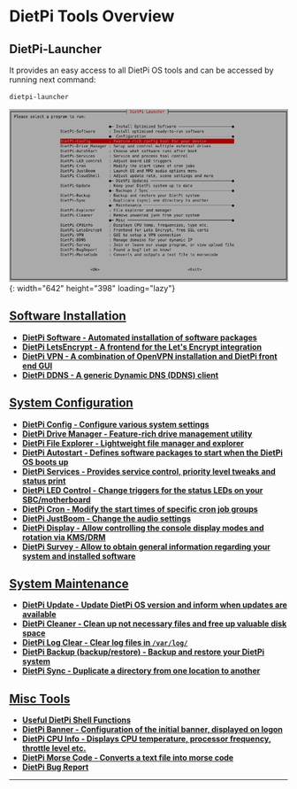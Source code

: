 # DietPi Tools Overview

## DietPi-Launcher

It provides an easy access to all DietPi OS tools and can be accessed by running next command:

```sh
dietpi-launcher
```

![DietPi-Launcher screenshot](assets/images/dietpi-launcher.jpg "DietPi-Launcher main menu"){: width="642" height="398" loading="lazy"}

## [Software Installation](dietpi_tools/software_installation.md)

- <a name="dietpi-software"></a>[**DietPi Software - Automated installation of software packages**](dietpi_tools/software_installation.md#dietpi-software)
- <a name="dietpi-letsencrypt"></a>[**DietPi LetsEncrypt - A frontend for the Let's Encrypt integration**](dietpi_tools/software_installation.md#dietpi-letsencrypt)
- <a name="dietpi-vpn"></a>[**DietPi VPN - A combination of OpenVPN installation and DietPi front end GUI**](dietpi_tools/software_installation.md#dietpi-vpn)
- <a name="dietpi-ddns"></a>[**DietPi DDNS - A generic Dynamic DNS (DDNS) client**](dietpi_tools/software_installation.md#dietpi-ddns)

## [System Configuration](dietpi_tools/system_configuration.md)

- <a name="dietpi-configuration"></a>[**DietPi Config - Configure various system settings**](dietpi_tools/system_configuration.md#dietpi-config)
- <a name="dietpi-drive-manager"></a>[**DietPi Drive Manager - Feature-rich drive management utility**](dietpi_tools/system_configuration.md#dietpi-drive-manager)
- <a name="dietpi-file-explorer"></a>[**DietPi File Explorer - Lightweight file manager and explorer**](dietpi_tools/system_configuration.md#dietpi-file-explorer)
- <a name="dietpi-autostart"></a>[**DietPi Autostart - Defines software packages to start when the DietPi OS boots up**](dietpi_tools/system_configuration.md#dietpi-autostart)
- <a name="dietpi-services"></a>[**DietPi Services - Provides service control, priority level tweaks and status print**](dietpi_tools/system_configuration.md#dietpi-services)
- <a name="dietpi-led-control"></a>[**DietPi LED Control - Change triggers for the status LEDs on your SBC/motherboard**](dietpi_tools/system_configuration.md#dietpi-led-control)
- <a name="dietpi-cron"></a>[**DietPi Cron - Modify the start times of specific cron job groups**](dietpi_tools/system_configuration.md#dietpi-cron)
- <a name="dietpi-justboom"></a>[**DietPi JustBoom - Change the audio settings**](dietpi_tools/system_configuration.md#dietpi-justboom)
- <a name="dietpi-display"></a>[**DietPi Display - Allow controlling the console display modes and rotation via KMS/DRM**](dietpi_tools/system_configuration.md#dietpi-display)
- <a name="dietpi-survey"></a>[**DietPi Survey - Allow to obtain general information regarding your system and installed software**](dietpi_tools/system_configuration.md#dietpi-survey)

## [System Maintenance](dietpi_tools/system_maintenance.md)

- <a name="dietpi-update"></a>[**DietPi Update - Update DietPi OS version and inform when updates are available**](dietpi_tools/system_maintenance.md#dietpi-update)
- <a name="dietpi-cleaner"></a>[**DietPi Cleaner - Clean up not necessary files and free up valuable disk space**](dietpi_tools/system_maintenance.md#dietpi-cleaner)
- <a name="dietpi-log-clear"></a>[**DietPi Log Clear - Clear log files in `/var/log/`**](dietpi_tools/system_maintenance.md#dietpi-log-clear)
- <a name="dietpi-backup-backuprestore"></a>[**DietPi Backup (backup/restore) - Backup and restore your DietPi system**](dietpi_tools/system_maintenance.md#dietpi-backup-backuprestore)
- <a name="dietpi-sync"></a>[**DietPi Sync - Duplicate a directory from one location to another**](dietpi_tools/system_maintenance.md#dietpi-sync)

## [Misc Tools](dietpi_tools/misc_tools.md)

- <a name="useful-dietpi-shell-functions"></a>[**Useful DietPi Shell Functions**](dietpi_tools/misc_tools.md#useful-dietpi-shell-functions)
- <a name="dietpi-banner"></a>[**DietPi Banner - Configuration of the initial banner, displayed on logon**](dietpi_tools/misc_tools.md#dietpi-banner)
- <a name="dietpi-cpu-info"></a>[**DietPi CPU Info - Displays CPU temperature, processor frequency, throttle level etc.**](dietpi_tools/misc_tools.md#dietpi-cpu-info)
- <a name="dietpi-morse-code"></a>[**DietPi Morse Code - Converts a text file into morse code**](dietpi_tools/misc_tools.md#dietpi-morse-code)
- <a name="dietpi-bug-report"></a>[**DietPi Bug Report**](dietpi_tools/misc_tools.md#dietpi-bug-report)

---
